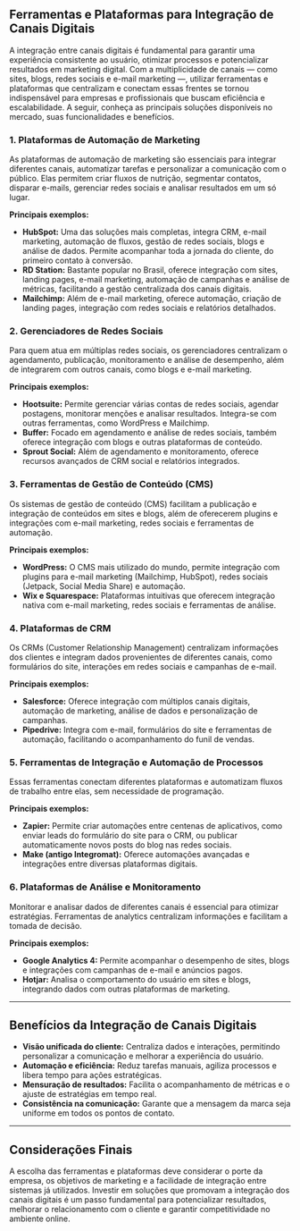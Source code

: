 
## Ferramentas e Plataformas para Integração de Canais Digitais

A integração entre canais digitais é fundamental para garantir uma experiência consistente ao usuário, otimizar processos e potencializar resultados em marketing digital. Com a multiplicidade de canais — como sites, blogs, redes sociais e e-mail marketing —, utilizar ferramentas e plataformas que centralizam e conectam essas frentes se tornou indispensável para empresas e profissionais que buscam eficiência e escalabilidade. A seguir, conheça as principais soluções disponíveis no mercado, suas funcionalidades e benefícios.

### 1. Plataformas de Automação de Marketing

As plataformas de automação de marketing são essenciais para integrar diferentes canais, automatizar tarefas e personalizar a comunicação com o público. Elas permitem criar fluxos de nutrição, segmentar contatos, disparar e-mails, gerenciar redes sociais e analisar resultados em um só lugar.

**Principais exemplos:**

- **HubSpot:** Uma das soluções mais completas, integra CRM, e-mail marketing, automação de fluxos, gestão de redes sociais, blogs e análise de dados. Permite acompanhar toda a jornada do cliente, do primeiro contato à conversão.
- **RD Station:** Bastante popular no Brasil, oferece integração com sites, landing pages, e-mail marketing, automação de campanhas e análise de métricas, facilitando a gestão centralizada dos canais digitais.
- **Mailchimp:** Além de e-mail marketing, oferece automação, criação de landing pages, integração com redes sociais e relatórios detalhados.

### 2. Gerenciadores de Redes Sociais

Para quem atua em múltiplas redes sociais, os gerenciadores centralizam o agendamento, publicação, monitoramento e análise de desempenho, além de integrarem com outros canais, como blogs e e-mail marketing.

**Principais exemplos:**

- **Hootsuite:** Permite gerenciar várias contas de redes sociais, agendar postagens, monitorar menções e analisar resultados. Integra-se com outras ferramentas, como WordPress e Mailchimp.
- **Buffer:** Focado em agendamento e análise de redes sociais, também oferece integração com blogs e outras plataformas de conteúdo.
- **Sprout Social:** Além de agendamento e monitoramento, oferece recursos avançados de CRM social e relatórios integrados.

### 3. Ferramentas de Gestão de Conteúdo (CMS)

Os sistemas de gestão de conteúdo (CMS) facilitam a publicação e integração de conteúdos em sites e blogs, além de oferecerem plugins e integrações com e-mail marketing, redes sociais e ferramentas de automação.

**Principais exemplos:**

- **WordPress:** O CMS mais utilizado do mundo, permite integração com plugins para e-mail marketing (Mailchimp, HubSpot), redes sociais (Jetpack, Social Media Share) e automação.
- **Wix e Squarespace:** Plataformas intuitivas que oferecem integração nativa com e-mail marketing, redes sociais e ferramentas de análise.

### 4. Plataformas de CRM

Os CRMs (Customer Relationship Management) centralizam informações dos clientes e integram dados provenientes de diferentes canais, como formulários do site, interações em redes sociais e campanhas de e-mail.

**Principais exemplos:**

- **Salesforce:** Oferece integração com múltiplos canais digitais, automação de marketing, análise de dados e personalização de campanhas.
- **Pipedrive:** Integra com e-mail, formulários do site e ferramentas de automação, facilitando o acompanhamento do funil de vendas.

### 5. Ferramentas de Integração e Automação de Processos

Essas ferramentas conectam diferentes plataformas e automatizam fluxos de trabalho entre elas, sem necessidade de programação.

**Principais exemplos:**

- **Zapier:** Permite criar automações entre centenas de aplicativos, como enviar leads do formulário do site para o CRM, ou publicar automaticamente novos posts do blog nas redes sociais.
- **Make (antigo Integromat):** Oferece automações avançadas e integrações entre diversas plataformas digitais.

### 6. Plataformas de Análise e Monitoramento

Monitorar e analisar dados de diferentes canais é essencial para otimizar estratégias. Ferramentas de analytics centralizam informações e facilitam a tomada de decisão.

**Principais exemplos:**

- **Google Analytics 4:** Permite acompanhar o desempenho de sites, blogs e integrações com campanhas de e-mail e anúncios pagos.
- **Hotjar:** Analisa o comportamento do usuário em sites e blogs, integrando dados com outras plataformas de marketing.

---

## Benefícios da Integração de Canais Digitais

- **Visão unificada do cliente:** Centraliza dados e interações, permitindo personalizar a comunicação e melhorar a experiência do usuário.
- **Automação e eficiência:** Reduz tarefas manuais, agiliza processos e libera tempo para ações estratégicas.
- **Mensuração de resultados:** Facilita o acompanhamento de métricas e o ajuste de estratégias em tempo real.
- **Consistência na comunicação:** Garante que a mensagem da marca seja uniforme em todos os pontos de contato.

---

## Considerações Finais

A escolha das ferramentas e plataformas deve considerar o porte da empresa, os objetivos de marketing e a facilidade de integração entre sistemas já utilizados. Investir em soluções que promovam a integração dos canais digitais é um passo fundamental para potencializar resultados, melhorar o relacionamento com o cliente e garantir competitividade no ambiente online.

```

